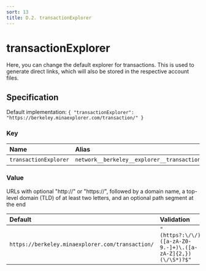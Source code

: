 ```yaml
---
sort: 13
title: D.2. transactionExplorer
---
```


# transactionExplorer

Here, you can change the default explorer for transactions. This is used to generate direct links, which will also be stored in the respective account files.


## Specification

Default implementation: ```{ "transactionExplorer": "https://berkeley.minaexplorer.com/transaction/" }```

### Key

| **Name** | **Alias** | **Category** |  
|:--|:--|:--|
| ```transactionExplorer``` | ```network__berkeley__explorer__transaction``` | [Network](../options/#network) |

### Value

URLs with optional "http://" or "https://", followed by a domain name, a top-level domain (TLD) of at least two letters, and an optional path segment at the end

| **Default** | **Validation** | **Type** |
|:--|:--|:--|
| ```https://berkeley.minaexplorer.com/transaction/``` | ```"(https?:\/\/)?([a-zA-Z0-9.-]+)\.([a-zA-Z]{2,})(\/\S*)?$"``` | ```string``` |

